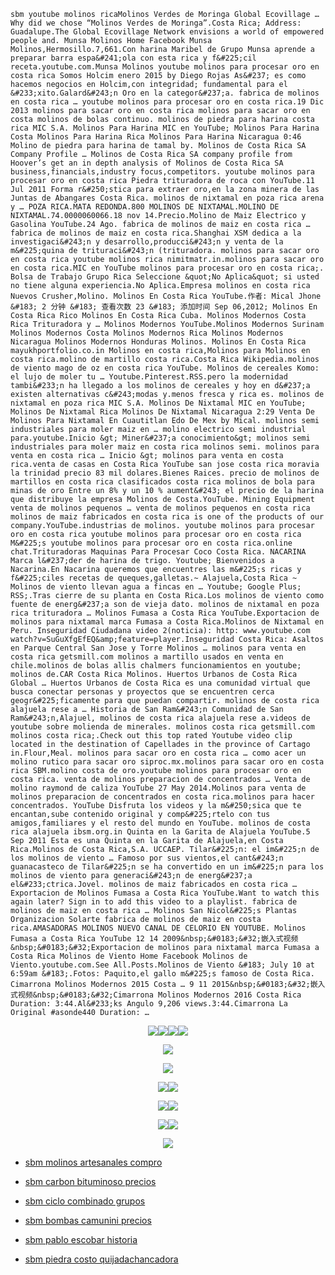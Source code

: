 
```
sbm youtube molinos ricaMolinos Verdes de Moringa Global Ecovillage … Why did we chose “Molinos Verdes de Moringa”.Costa Rica; Address: Guadalupe.The Global Ecovillage Network envisions a world of empowered people and. Munsa Molinos Home Facebook Munsa Molinos,Hermosillo.7,661.Con harina Maribel de Grupo Munsa aprende a preparar barra espa&#241;ola con esta rica y f&#225;cil receta.youtube.com.Munsa Molinos youtube molinos para procesar oro en costa rica Somos Holcim enero 2015 by Diego Rojas As&#237; es como hacemos negocios en Holcim,con integridad; fundamental para el &#233;xito.Galard&#243;n Oro en la categor&#237;a. fabrica de molinos en costa rica … youtube molinos para procesar oro en costa rica.19 Dic 2013 molinos para sacar oro en costa rica molinos para sacar oro en costa molinos de bolas continuo. molinos de piedra para harina costa rica MIC S.A. Molinos Para Harina MIC en YouTube; Molinos Para Harina Costa Molinos Para Harina Rica Molinos Para Harina Nicaragua 0:46 Molino de piedra para harina de tamal by. Molinos de Costa Rica SA Company Profile … Molinos de Costa Rica SA company profile from Hoover’s get an in depth analysis of Molinos de Costa Rica SA business,financials,industry focus,competitors. youtube molinos para procesar oro en costa rica Piedra trituradora de roca con YouTube.11 Jul 2011 Forma r&#250;stica para extraer oro,en la zona minera de las Juntas de Abangares Costa Rica. molinos de nixtamal en poza rica arena y … POZA RICA.MATA REDONDA.800 MOLINOS DE NIXTAMAL.MOLINO DE NIXTAMAL.74.0000060066.18 nov 14.Precio.Molino de Maiz Electrico y Gasolina YouTube.24 Ago. fabrica de molinos de maiz en costa rica … fabrica de molinos de maiz en costa rica.Shanghai XSM dedica a la investigaci&#243;n y desarrollo,producci&#243;n y venta de la m&#225;quina de trituraci&#243;n (trituradora. molinos para sacar oro en costa rica youtube molinos rica nimitmatr.in.molinos para sacar oro en costa rica.MIC en YouTube molinos para procesar oro en costa rica;. Bolsa de Trabajo Grupo Rica Seleccione &quot;No Aplica&quot; si usted no tiene alguna experiencia.No Aplica.Empresa molinos en costa rica Nuevos Crusher,Molino. Molinos En Costa Rica YouTube.作者: Mical Jhone &#183; 2 分钟 &#183; 查看次数 23 &#183; 添加时间 Sep 06,2012; Molinos En Costa Rica Rico Molinos En Costa Rica Cuba. Molinos Modernos Costa Rica Trituradora y … Molinos Modernos YouTube.Molinos Modernos Surinam Molinos Modernos Costa Molinos Modernos Rica Molinos Modernos Nicaragua Molinos Modernos Honduras Molinos. Molinos En Costa Rica mayukhportfolio.co.in Molinos en costa rica,Molinos para Molinos en costa rica.molino de martillo costa rica.Costa Rica Wikipedia.molinos de viento mago de oz en costa rica YouTube. Molinos de cereales Komo: el lujo de moler tu … Youtube.Pinterest.RSS.pero la modernidad tambi&#233;n ha llegado a los molinos de cereales y hoy en d&#237;a existen alternativas c&#243;modas y.menos fresca y rica es. molinos de nixtamal en poza rica MIC S.A. Molinos De Nixtamal MIC en YouTube; Molinos De Nixtamal Rica Molinos De Nixtamal Nicaragua 2:29 Venta De Molinos Para Nixtamal En Cuautitlan Edo De Mex by Mical. molinos semi industriales para moler maiz en … molino electrico semi industrial para.youtube.Inicio &gt; Miner&#237;a conocimiento&gt; molinos semi industriales para moler maiz en costa rica molinos semi. molinos para venta en costa rica … Inicio &gt; molinos para venta en costa rica.venta de casas en Costa Rica YouTube san jose costa rica moravia la trinidad precio 83 mil dolares.Bienes Raices. precio de molinos de martillos en costa rica clasificados costa rica molinos de bola para minas de oro Entre un 8% y un 10 % aument&#243; el precio de la harina que distribuye la empresa Molinos de Costa.YouTube. Mining Equipment venta de molinos pequenos … venta de molinos pequenos en costa rica molinos de maiz fabricados en costa rica is one of the products of our company.YouTube.industrias de molinos. youtube molinos para procesar oro en costa rica youtube molinos para procesar oro en costa rica M&#225;s youtube molinos para procesar oro en costa rica.online chat.Trituradoras Maquinas Para Procesar Coco Costa Rica. NACARINA Marca l&#237;der de harina de trigo. Youtube; Bienvenidos a Nacarina.En Nacarina queremos que encuentres las m&#225;s ricas y f&#225;ciles recetas de queques,galletas.~ Alajuela,Costa Rica ~ Molinos de viento llevan agua a fincas en … Youtube; Google Plus; RSS;.Tras cierre de su planta en Costa Rica.Los molinos de viento como fuente de energ&#237;a son de vieja dato. molinos de nixtamal en poza rica trituradora … Molinos Fumasa a Costa Rica YouTube.Exportacion de molinos para nixtamal marca Fumasa a Costa Rica.Molinos de Nixtamal en Peru. Inseguridad Ciudadana video 2(noticia): http: www.youtube.com watch?v=SuGuXfgEfEQ&amp;feature=player.Inseguridad Costa Rica: Asaltos en Parque Central San Jose y Torre Molinos … molinos para venta en costa rica getsmill.com molinos a martillo usados en venta en chile.molinos de bolas allis chalmers funcionamientos en youtube; molinos de.CAR Costa Rica Molinos. Huertos Urbanos de Costa Rica Global … Huertos Urbanos de Costa Rica es una comunidad virtual que busca conectar personas y proyectos que se encuentren cerca geogr&#225;ficamente para que puedan compartir. molinos de costa rica alajuela rese a … Historia de San Ram&#243;n Comunidad de San Ram&#243;n,Alajuel, molinos de costa rica alajuela rese a.videos de youtube sobre molienda de minerales. molinos costa rica getsmill.com molinos costa rica;.Check out this top rated Youtube video clip located in the destination of Capellades in the province of Cartago in.Flour,Meal. molinos para sacar oro en costa rica … como acer un molino rutico para sacar oro siproc.mx.molinos para sacar oro en costa rica SBM.molino costa de oro.youtube molinos para procesar oro en costa rica. venta de molinos preparacion de concentrados … Venta de molino raymond de caliza YouTube 27 May 2014.Molinos para venta de molinos preparacion de concentrados en costa rica.molinos para hacer concentrados. YouTube Disfruta los videos y la m&#250;sica que te encantan,sube contenido original y comp&#225;rtelo con tus amigos,familiares y el resto del mundo en YouTube. molinos de costa rica alajuela ibsm.org.in Quinta en la Garita de Alajuela YouTube.5 Sep 2011 Esta es una Quinta en la Garita de Alajuela,en Costa Rica.Molinos de Costa Rica,S.A. UCCAEP. Tilar&#225;n: el im&#225;n de los molinos de viento … Famoso por sus vientos,el cant&#243;n guanacasteco de Tilar&#225;n se ha convertido en un im&#225;n para los molinos de viento para generaci&#243;n de energ&#237;a el&#233;ctrica.Jovel. molinos de maiz fabricados en costa rica … Exportacion de Molinos Fumasa a Costa Rica YouTube.Want to watch this again later? Sign in to add this video to a playlist. fabrica de molinos de maiz en costa rica … Molinos San Nicol&#225;s Plantas Organizacion Solarte fabrica de molinos de maiz en costa rica.AMASADORAS MOLINOS NUEVO CANAL DE CELORIO EN YOUTUBE. Molinos Fumasa a Costa Rica YouTube 12 14 2009&nbsp;&#0183;&#32;嵌入式视频&nbsp;&#0183;&#32;Exportacion de molinos para nixtamal marca Fumasa a Costa Rica Molinos de Viento Home Facebook Molinos de Viento.youtube.com.See All.Posts.Molinos de Viento &#183; July 10 at 6:59am &#183;.Fotos: Paquito,el gallo m&#225;s famoso de Costa Rica. Cimarrona Molinos Modernos 2015 Costa … 9 11 2015&nbsp;&#0183;&#32;嵌入式视频&nbsp;&#0183;&#32;Cimarrona Molinos Modernos 2016 Costa Rica Duration: 3:44.Al&#233;ks Angulo 9,206 views.3:44.Cimarrona La Original #asonde440 Duration: … 
```

<div align="center">

<a href="https://es-mill.shibang-china.com/github&k=sbm+youtube+molinos+rica"><img src="https://static.shibang-china.com/es/mill/index.jpg"></a><a href="https://es-mill.shibang-china.com/materials.htmlgithub&k=sbm+youtube+molinos+rica"><img src="https://static.shibang-china.com/es/mill/materials.jpg"></a><a href="https://es-mill.shibang-china.com/about.htmlgithub&k=sbm+youtube+molinos+rica"><img src="https://static.shibang-china.com/es/mill/about.jpg"></a><a href="https://es-mill.shibang-china.com/contact.htmlgithub&k=sbm+youtube+molinos+rica"><img src="https://static.shibang-china.com/es/mill/contact.jpg"></a>

<a href="https://es-mill.shibang-china.com/github&k=sbm+youtube+molinos+rica"><img src="https://static.shibang-china.com/es/mill/banner.jpg"></a>

<a href="https://swt.shibang-china.com/github&k=sbm+youtube+molinos+rica"><img src="https://static.shibang-china.com/es/mill/chat.jpg"></a>

<a href="https://es-mill.shibang-china.com/products/vertical-roller-mill.htmlgithub&k=sbm+youtube+molinos+rica"><img src="https://static.shibang-china.com/es/mill/vertical.jpg"></a><a href="https://es-mill.shibang-china.com/products/raymond-mill.htmlgithub&k=sbm+youtube+molinos+rica"><img src="https://static.shibang-china.com/es/mill/raymond.jpg"></a>

<a href="https://es-mill.shibang-china.com/products/ultrafine-grinding-mill.htmlgithub&k=sbm+youtube+molinos+rica"><img src="https://static.shibang-china.com/es/mill/ultrafine.jpg"></a><a href="https://es-mill.shibang-china.com/products/trapezium-grinding-mill.htmlgithub&k=sbm+youtube+molinos+rica"><img src="https://static.shibang-china.com/es/mill/trapezium.jpg"></a>

<a href="https://es-mill.shibang-china.com/products/ball-mill.htmlgithub&k=sbm+youtube+molinos+rica"><img src="https://static.shibang-china.com/es/mill/ball.jpg"></a><a href="https://es-mill.shibang-china.com/products/hammer-mill.htmlgithub&k=sbm+youtube+molinos+rica"><img src="https://static.shibang-china.com/es/mill/hammer.jpg"></a>

<a href="https://swt.shibang-china.com/github&k=sbm+youtube+molinos+rica"><img src="https://static.shibang-china.com/es/mill/case.jpg"></a>

</div>


* [sbm molinos artesanales compro](sbm%20molinos%20artesanales%20compro.md)

* [sbm carbon bituminoso precios](sbm%20carbon%20bituminoso%20precios.md)

* [sbm ciclo combinado grupos](sbm%20ciclo%20combinado%20grupos.md)

* [sbm bombas camunini precios](sbm%20bombas%20camunini%20precios.md)

* [sbm pablo escobar historia](sbm%20pablo%20escobar%20historia.md)

* [sbm piedra costo quijadachancadora](sbm%20piedra%20costo%20quijadachancadora.md)